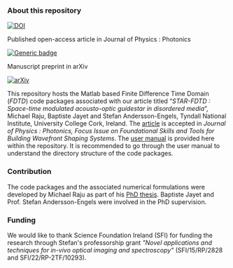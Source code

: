 ### About this repository 
[![DOI](https://zenodo.org/badge/DOI/10.5281/zenodo.10969149.svg)](https://doi.org/10.5281/zenodo.10969149)

Published open-access article in Journal of Physics : Photonics

[![Generic badge](https://img.shields.io/badge/Manuscript-Journal_of_Physics_:_Photonics-<COLOR>.svg)](https://doi.org/10.1088/2515-7647/ad6ed2)

Manuscript preprint in arXiv

[![arXiv](https://img.shields.io/badge/arXiv-2404.09273-b31b1b.svg)](http://arxiv.org/abs/2404.09273)

This repository hosts the Matlab based Finite Difference Time Domain (*FDTD*) code packages associated with our article titled
“*STAR-FDTD : Space-time modulated acousto-optic guidestar in disordered media*”, Michael Raju, Baptiste Jayet and Stefan Andersson-Engels, Tyndall National Institute, University College Cork, Ireland. The [article](https://doi.org/10.1088/2515-7647/ad6ed2) is accepted in *Journal of Physics : Photonics, Focus Issue on Foundational Skills and Tools for Building Wavefront Shaping Systems*. The [user manual](/User_manual.pdf) is provided here within the repository. It is recommended to go through the user manual to understand the directory structure of the code packages.

### Contribution
The code packages and the associated numerical formulations were developed by Michael Raju as part of his [PhD thesis](https://hdl.handle.net/10468/14107).
Baptiste Jayet and Prof. Stefan Andersson-Engels were involved in the PhD supervision. 

### Funding
We would like to thank Science Foundation Ireland (SFI) for funding the research through Stefan's professorship grant *"Novel applications and techniques for in-vivo
optical imaging and spectroscopy”* (SFI/15/RP/2828 and SFI/22/RP-2TF/10293).
